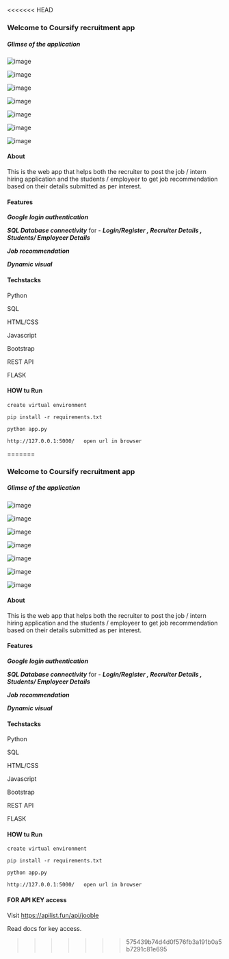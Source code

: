 <<<<<<< HEAD
### Welcome to Coursify recruitment app

##### Glimse of the application

![image](https://github.com/ups1610/coursify_recruitment_webapp/assets/75423160/86a02606-6dd6-40ad-ad5b-ca25527eec1f)

![image](https://github.com/ups1610/coursify_recruitment_webapp/assets/75423160/63be83d8-c063-4a95-aa67-889d8febeeb4)

![image](https://github.com/ups1610/coursify_recruitment_webapp/assets/75423160/579b9299-ab54-4296-96da-c2e7976b7b8c)

![image](https://github.com/ups1610/coursify_recruitment_webapp/assets/75423160/c8f14b75-8b2f-4378-b9a9-ffc146cdf490)

![image](https://github.com/ups1610/coursify_recruitment_webapp/assets/75423160/bb1bda53-7170-4777-8a0c-004aa4143b13)

![image](https://github.com/ups1610/coursify_recruitment_webapp/assets/75423160/c934da06-ff90-4e81-b4ae-d833c4fba7cb)

![image](https://github.com/ups1610/coursify_recruitment_webapp/assets/75423160/f8bce789-a56b-4579-a507-77acffeefede)

#### About

This is the web app that helps both the recruiter to post the job / intern hiring application and 
the students / employeer to get job recommendation based on their details submitted as per interest.

#### Features

***Google login authentication***

***SQL Database connectivity*** for -  ***Login/Register , Recruiter Details , Students/ Employeer Details***

***Job recommendation***

***Dynamic visual***

#### Techstacks

Python

SQL

HTML/CSS

Javascript

Bootstrap

REST API

FLASK

#### HOW tu Run

```
create virtual environment

pip install -r requirements.txt

python app.py

http://127.0.0.1:5000/   open url in browser
```







=======
### Welcome to Coursify recruitment app

##### Glimse of the application

![image](https://github.com/ups1610/coursify_recruitment_webapp/assets/75423160/86a02606-6dd6-40ad-ad5b-ca25527eec1f)

![image](https://github.com/ups1610/coursify_recruitment_webapp/assets/75423160/63be83d8-c063-4a95-aa67-889d8febeeb4)

![image](https://github.com/ups1610/coursify_recruitment_webapp/assets/75423160/579b9299-ab54-4296-96da-c2e7976b7b8c)

![image](https://github.com/ups1610/coursify_recruitment_webapp/assets/75423160/c8f14b75-8b2f-4378-b9a9-ffc146cdf490)

![image](https://github.com/ups1610/coursify_recruitment_webapp/assets/75423160/bb1bda53-7170-4777-8a0c-004aa4143b13)

![image](https://github.com/ups1610/coursify_recruitment_webapp/assets/75423160/c934da06-ff90-4e81-b4ae-d833c4fba7cb)

![image](https://github.com/ups1610/coursify_recruitment_webapp/assets/75423160/f8bce789-a56b-4579-a507-77acffeefede)

#### About

This is the web app that helps both the recruiter to post the job / intern hiring application and 
the students / employeer to get job recommendation based on their details submitted as per interest.

#### Features

***Google login authentication***

***SQL Database connectivity*** for -  ***Login/Register , Recruiter Details , Students/ Employeer Details***

***Job recommendation***

***Dynamic visual***

#### Techstacks

Python

SQL

HTML/CSS

Javascript

Bootstrap

REST API

FLASK

#### HOW tu Run

```
create virtual environment

pip install -r requirements.txt

python app.py

http://127.0.0.1:5000/   open url in browser
```

#### FOR API KEY access

Visit https://apilist.fun/api/jooble

Read docs for key access.






>>>>>>> 575439b74d4d0f576fb3a191b0a5b7291c81e695
